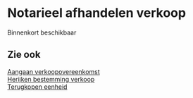 # Notarieel afhandelen verkoop

Binnenkort beschikbaar

## Zie ook

[Aangaan verkoopovereenkomst](../Aangaan-verkoopovereenkomst/)  
[Herijken bestemming verkoop](../Herijken-bestemming-verkoop/)  
[Terugkopen eenheid](../Terugkopen-eenheid/)
